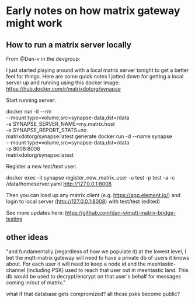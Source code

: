 # Early notes on how matrix gateway might work


## How to run a matrix server locally

From @Dan-v in the devgroup:

I just started playing around with a local matrix server tonight to get a better feel for things. Here are some quick notes I jotted down for getting a local server up and running using this docker image: https://hub.docker.com/r/matrixdotorg/synapse

Start running server:

docker run -it --rm \
    --mount type=volume,src=synapse-data,dst=/data \
    -e SYNAPSE_SERVER_NAME=my.matrix.host \
    -e SYNAPSE_REPORT_STATS=no \
    matrixdotorg/synapse:latest generate
docker run -d --name synapse \
    --mount type=volume,src=synapse-data,dst=/data \
    -p 8008:8008 \
    matrixdotorg/synapse:latest
    
Register a new test/test user:

docker exec -it synapse register_new_matrix_user -u test -p test -a -c /data/homeserver.yaml http://127.0.0.1:8008

Then you can load up any matrix client (e.g. https://app.element.io/) and login to local server (http://127.0.0.1:8008) with test/test (edited) 

See more updates here: https://github.com/dan-v/mqtt-matrix-bridge-testing

## other ideas

"and fundamentally (regardless of how we populate it) at the lowest level, I bet the mqtt-matrix gateway will need to have a private db of users it knows about.  For each user it will need to keep a node id and the meshtastic-channel (including PSK) used to reach that user out in meshtastic land.
This db would be used to decrypt/encrypt on that user's behalf for messages coming in/out of matrix."

what if that database gets compromized? all those psks become public?

